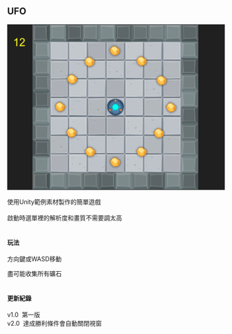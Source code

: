 ## UFO

![image](https://github.com/asteroid5566/UFO/blob/master/ufodemo.png)
<br>

使用Unity範例素材製作的簡單遊戲
<br>
<br>
啟動時選單裡的解析度和畫質不需要調太高
<br>
<br>

#### 玩法

方向鍵或WASD移動
<br>

盡可能收集所有礦石
<br>
<br>

#### 更新紀錄

v1.0&nbsp;&nbsp;第一版
<br>
v2.0&nbsp;&nbsp;達成勝利條件會自動關閉視窗
